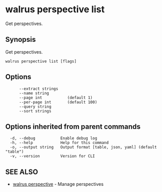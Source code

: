 # walrus perspective list

Get perspectives.

## Synopsis

Get perspectives.

```
walrus perspective list [flags]
```

## Options

```
      --extract strings   
      --name string       
      --page int           (default 1)
      --per-page int       (default 100)
      --query string      
      --sort strings      
```

## Options inherited from parent commands

```
  -d, --debug           Enable debug log
  -h, --help            Help for this command
  -o, --output string   Output format [table, json, yaml] (default "table")
  -v, --version         Version for CLI
```

## SEE ALSO

* [walrus perspective](walrus_perspective)	 - Manage perspectives

